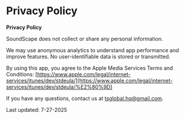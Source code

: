 # Privacy Policy

**Privacy Policy**

SoundScape does not collect or share any personal information.

We may use anonymous analytics to understand app performance and improve features. No user-identifiable data is stored or transmitted.

By using this app, you agree to the Apple Media Services Terms and Conditions: [https://www.apple.com/legal/internet-services/itunes/dev/stdeula/](https://www.apple.com/legal/internet-services/itunes/dev/stdeula/%E2%80%9D)

If you have any questions, contact us at tsglobal.hq@gmail.com.

Last updated: 7-27-2025
